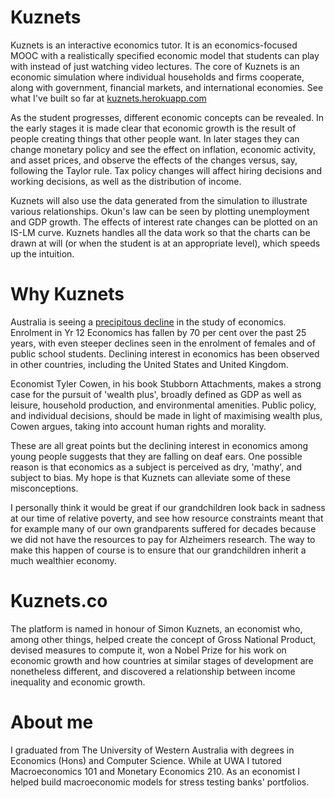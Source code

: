 # Kuznets
Kuznets is an interactive economics tutor. It is an economics-focused MOOC with a realistically specified economic model that students can play with instead of just watching video lectures. The core of Kuznets is an economic simulation where individual households and firms cooperate, along with government, financial markets, and international economies. See what I've built so far at  [kuznets.herokuapp.com](http://kuznets.herokuapp.com)

As the student progresses, different economic concepts can be revealed. In the early stages it is made clear that economic growth is the result of people creating things that other people want. In later stages they can change monetary policy and see the effect on inflation, economic activity, and asset prices, and observe the effects of the changes versus, say, following the Taylor rule. Tax policy changes will affect hiring decisions and working decisions, as well as the distribution of income.

Kuznets will also use the data generated from the simulation to illustrate various relationships. Okun's law can be seen by plotting unemployment and GDP growth. The effects of interest rate changes can be plotted on an IS-LM curve. Kuznets handles all the data work so that the charts can be drawn at will (or when the student is at an appropriate level), which speeds up the intuition.

# Why Kuznets

Australia is seeing a [precipitous decline](https://www.rba.gov.au/speeches/2018/sp-so-2018-05-26.html) in the study of economics. Enrolment in Yr 12 Economics has fallen by 70 per cent over the past 25 years, with even steeper declines seen in the enrolment of females and of public school students. Declining interest in economics has been observed in other countries, including the United States and United Kingdom.

Economist Tyler Cowen, in his book Stubborn Attachments, makes a strong case for the pursuit of 'wealth plus', broadly defined as GDP as well as leisure, household production, and environmental amenities. Public policy, and individual decisions, should be made in light of maximising wealth plus, Cowen argues, taking into account human rights and morality.

These are all great points but the declining interest in economics among young people suggests that they are falling on deaf ears. One possible reason is that economics as a subject is perceived as dry, 'mathy', and subject to bias. My hope is that Kuznets can alleviate some of these misconceptions.

I personally think it would be great if our grandchildren look back in sadness at our time of relative poverty, and see how resource constraints meant that for example many of our own grandparents suffered for decades because we did not have the resources to pay for Alzheimers research. The way to make this happen of course is to ensure that our grandchildren inherit a much wealthier economy.

# Kuznets.co

The platform is named in honour of Simon Kuznets, an economist who, among other things, helped create the concept of Gross National Product, devised measures to compute it, won a Nobel Prize for his work on economic growth and how countries at similar stages of development are nonetheless different, and discovered a relationship between income inequality and economic growth.

# About me

I graduated from The University of Western Australia with degrees in Economics (Hons) and Computer Science. While at UWA I tutored Macroeconomics 101 and Monetary Economics 210. As an economist I helped build macroeconomic models for stress testing banks' portfolios.

